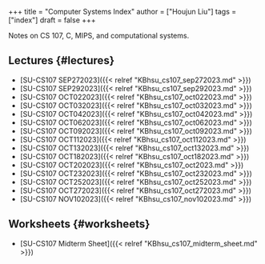 +++
title = "Computer Systems Index"
author = ["Houjun Liu"]
tags = ["index"]
draft = false
+++

Notes on CS 107, C, MIPS, and computational systems.


## Lectures {#lectures}

-   [SU-CS107 SEP272023]({{< relref "KBhsu_cs107_sep272023.md" >}})
-   [SU-CS107 SEP292023]({{< relref "KBhsu_cs107_sep292023.md" >}})
-   [SU-CS107 OCT022023]({{< relref "KBhsu_cs107_oct022023.md" >}})
-   [SU-CS107 OCT032023]({{< relref "KBhsu_cs107_oct032023.md" >}})
-   [SU-CS107 OCT042023]({{< relref "KBhsu_cs107_oct042023.md" >}})
-   [SU-CS107 OCT062023]({{< relref "KBhsu_cs107_oct062023.md" >}})
-   [SU-CS107 OCT092023]({{< relref "KBhsu_cs107_oct092023.md" >}})
-   [SU-CS107 OCT112023]({{< relref "KBhsu_cs107_oct112023.md" >}})
-   [SU-CS107 OCT132023]({{< relref "KBhsu_cs107_oct132023.md" >}})
-   [SU-CS107 OCT182023]({{< relref "KBhsu_cs107_oct182023.md" >}})
-   [SU-CS107 OCT202023]({{< relref "KBhsu_cs107_oct2023.md" >}})
-   [SU-CS107 OCT232023]({{< relref "KBhsu_cs107_oct232023.md" >}})
-   [SU-CS107 OCT252023]({{< relref "KBhsu_cs107_oct252023.md" >}})
-   [SU-CS107 OCT272023]({{< relref "KBhsu_cs107_oct272023.md" >}})
-   [SU-CS107 NOV102023]({{< relref "KBhsu_cs107_nov102023.md" >}})


## Worksheets {#worksheets}

-   [SU-CS107 Midterm Sheet]({{< relref "KBhsu_cs107_midterm_sheet.md" >}})
